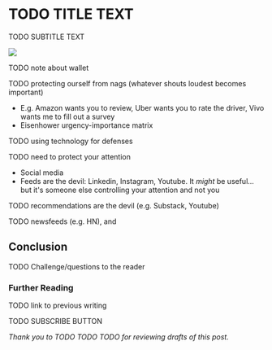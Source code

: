 <!------------------------- REFERENCE LINKS BLOCK ----------------------------------->
[TODO]: some-link
<!----------------------- END REFERENCE LINKS BLOCK --------------------------------->

TODO TITLE TEXT
===============
TODO SUBTITLE TEXT

![](./images/image.png)

TODO note about wallet

TODO protecting ourself from nags (whatever shouts loudest becomes important)
- E.g. Amazon wants you to review, Uber wants you to rate the driver, Vivo wants me to fill out a survey
- Eisenhower urgency-importance matrix

TODO using technology for defenses

TODO need to protect your attention
- Social media
- Feeds are the devil: Linkedin, Instagram, Youtube. It _might_ be useful... but it's someone else controlling your attention and not you

TODO recommendations are the devil (e.g. Substack, Youtube)

TODO newsfeeds (e.g. HN), and 

Conclusion
----------
TODO Challenge/questions to the reader

### Further Reading

TODO link to previous writing

TODO SUBSCRIBE BUTTON

_Thank you to TODO TODO TODO for reviewing drafts of this post._

<!------------------ IG POST DESCRIPTION --------------------->
<!--
TODO

🐒 Full article at link in bio.
-->

<!-------------------- IG STORY TEXT ------------------------->
<!--
TODO
-->
